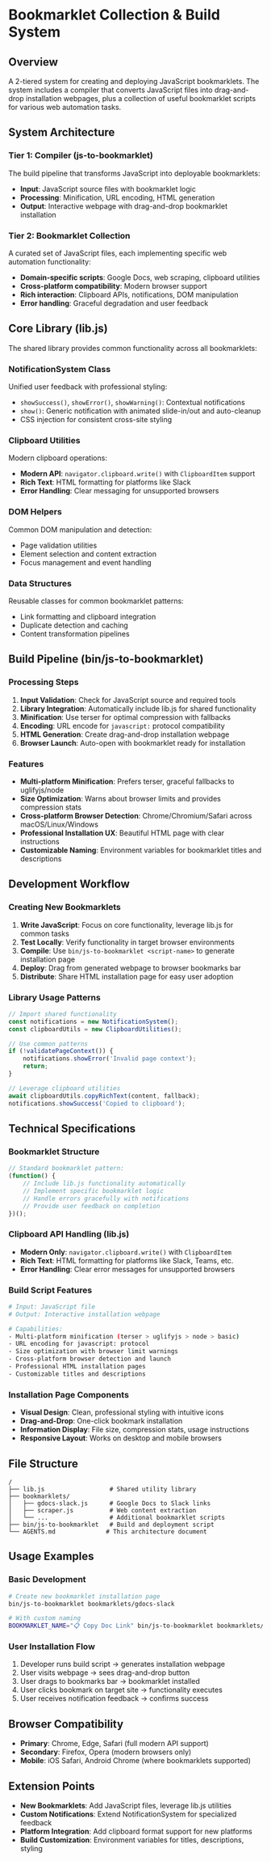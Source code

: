 # Bookmarklet Collection & Build System

## Overview
A 2-tiered system for creating and deploying JavaScript bookmarklets. The system includes a compiler that converts JavaScript files into drag-and-drop installation webpages, plus a collection of useful bookmarklet scripts for various web automation tasks.

## System Architecture

### Tier 1: Compiler (js-to-bookmarklet)
The build pipeline that transforms JavaScript into deployable bookmarklets:

- **Input**: JavaScript source files with bookmarklet logic
- **Processing**: Minification, URL encoding, HTML generation
- **Output**: Interactive webpage with drag-and-drop bookmarklet installation

### Tier 2: Bookmarklet Collection
A curated set of JavaScript files, each implementing specific web automation functionality:

- **Domain-specific scripts**: Google Docs, web scraping, clipboard utilities
- **Cross-platform compatibility**: Modern browser support
- **Rich interaction**: Clipboard APIs, notifications, DOM manipulation
- **Error handling**: Graceful degradation and user feedback

## Core Library (lib.js)

The shared library provides common functionality across all bookmarklets:

### NotificationSystem Class
Unified user feedback with professional styling:
- `showSuccess()`, `showError()`, `showWarning()`: Contextual notifications
- `show()`: Generic notification with animated slide-in/out and auto-cleanup
- CSS injection for consistent cross-site styling

### Clipboard Utilities
Modern clipboard operations:
- **Modern API**: `navigator.clipboard.write()` with `ClipboardItem` support
- **Rich Text**: HTML formatting for platforms like Slack
- **Error Handling**: Clear messaging for unsupported browsers

### DOM Helpers
Common DOM manipulation and detection:
- Page validation utilities
- Element selection and content extraction
- Focus management and event handling

### Data Structures
Reusable classes for common bookmarklet patterns:
- Link formatting and clipboard integration
- Duplicate detection and caching
- Content transformation pipelines

## Build Pipeline (bin/js-to-bookmarklet)

### Processing Steps
1. **Input Validation**: Check for JavaScript source and required tools
2. **Library Integration**: Automatically include lib.js for shared functionality
3. **Minification**: Use terser for optimal compression with fallbacks
4. **Encoding**: URL encode for `javascript:` protocol compatibility
5. **HTML Generation**: Create drag-and-drop installation webpage
6. **Browser Launch**: Auto-open with bookmarklet ready for installation

### Features
- **Multi-platform Minification**: Prefers terser, graceful fallbacks to uglifyjs/node
- **Size Optimization**: Warns about browser limits and provides compression stats
- **Cross-platform Browser Detection**: Chrome/Chromium/Safari across macOS/Linux/Windows
- **Professional Installation UX**: Beautiful HTML page with clear instructions
- **Customizable Naming**: Environment variables for bookmarklet titles and descriptions

## Development Workflow

### Creating New Bookmarklets
1. **Write JavaScript**: Focus on core functionality, leverage lib.js for common tasks
2. **Test Locally**: Verify functionality in target browser environments
3. **Compile**: Use `bin/js-to-bookmarklet <script-name>` to generate installation page
4. **Deploy**: Drag from generated webpage to browser bookmarks bar
5. **Distribute**: Share HTML installation page for easy user adoption

### Library Usage Patterns
```javascript
// Import shared functionality
const notifications = new NotificationSystem();
const clipboardUtils = new ClipboardUtilities();

// Use common patterns
if (!validatePageContext()) {
    notifications.showError('Invalid page context');
    return;
}

// Leverage clipboard utilities
await clipboardUtils.copyRichText(content, fallback);
notifications.showSuccess('Copied to clipboard');
```

## Technical Specifications

### Bookmarklet Structure
```javascript
// Standard bookmarklet pattern:
(function() {
    // Include lib.js functionality automatically
    // Implement specific bookmarklet logic
    // Handle errors gracefully with notifications
    // Provide user feedback on completion
})();
```

### Clipboard API Handling (lib.js)
- **Modern Only**: `navigator.clipboard.write()` with `ClipboardItem`
- **Rich Text**: HTML formatting for platforms like Slack, Teams, etc.
- **Error Handling**: Clear error messages for unsupported browsers

### Build Script Features
```bash
# Input: JavaScript file
# Output: Interactive installation webpage

# Capabilities:
- Multi-platform minification (terser > uglifyjs > node > basic)
- URL encoding for javascript: protocol
- Size optimization with browser limit warnings
- Cross-platform browser detection and launch
- Professional HTML installation pages
- Customizable titles and descriptions
```

### Installation Page Components
- **Visual Design**: Clean, professional styling with intuitive icons
- **Drag-and-Drop**: One-click bookmark installation
- **Information Display**: File size, compression stats, usage instructions
- **Responsive Layout**: Works on desktop and mobile browsers

## File Structure
```
/
├── lib.js                  # Shared utility library
├── bookmarklets/
│   ├── gdocs-slack.js      # Google Docs to Slack links
│   ├── scraper.js          # Web content extraction
│   └── ...                 # Additional bookmarklet scripts
├── bin/js-to-bookmarklet   # Build and deployment script
└── AGENTS.md              # This architecture document
```

## Usage Examples

### Basic Development
```bash
# Create new bookmarklet installation page
bin/js-to-bookmarklet bookmarklets/gdocs-slack

# With custom naming
BOOKMARKLET_NAME="📋 Copy Doc Link" bin/js-to-bookmarklet bookmarklets/gdocs-slack
```

### User Installation Flow
1. Developer runs build script → generates installation webpage
2. User visits webpage → sees drag-and-drop button
3. User drags to bookmarks bar → bookmarklet installed
4. User clicks bookmark on target site → functionality executes
5. User receives notification feedback → confirms success

## Browser Compatibility
- **Primary**: Chrome, Edge, Safari (full modern API support)
- **Secondary**: Firefox, Opera (modern browsers only)
- **Mobile**: iOS Safari, Android Chrome (where bookmarklets supported)

## Extension Points
- **New Bookmarklets**: Add JavaScript files, leverage lib.js utilities
- **Custom Notifications**: Extend NotificationSystem for specialized feedback
- **Platform Integration**: Add clipboard format support for new platforms
- **Build Customization**: Environment variables for titles, descriptions, styling
